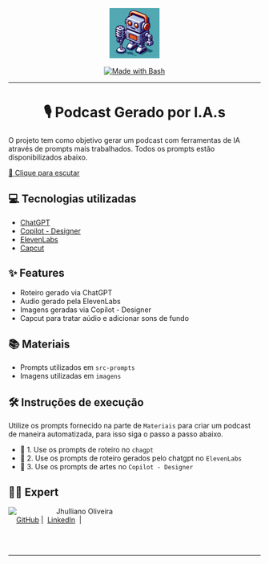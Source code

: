 <p align="center">
    <img width="100" src="imagens/pixel-robot.jpeg">
</p>

<p align="center">
<a href="https://www.gnu.org/software/bash/" title="Go to Bash homepage"><img src="https://img.shields.io/badge/Prompt-Project-blue?logo=gnu-bash&amp;logoColor=white" alt="Made with Bash"></a>
</p>

---
<div align="center">

# 🎙️ Podcast Gerado por I.A.s
</div>

O projeto tem como objetivo gerar um podcast com ferramentas de IA através de prompts mais trabalhados. Todos os prompts estão disponibilizados abaixo.

<a href="https://github.com/Jhulliano/prompts-para-podcast-gerado-por-ia/tree/main/audios" title="PODCAST"> 🎤 Clique para escutar</a>

## 💻 Tecnologias utilizadas

- [ChatGPT](https://chat.openai.com/) 
- [Copilot - Designer](https://copilot.microsoft.com/images/create)
- [ElevenLabs](https://elevenlabs.io/)
- [Capcut](https://www.capcut.com/pt-br/)


## ✨ Features

- Roteiro gerado via ChatGPT
- Audio gerado pela ElevenLabs
- Imagens geradas via Copilot - Designer
- Capcut para tratar aúdio e adicionar sons de fundo

## 📚 Materiais

- Prompts utilizados em `src-prompts`
- Imagens utilizadas em `imagens`


## 🛠️ Instruções de execução

Utilize os prompts fornecido na parte de `Materiais` para criar um podcast de maneira automatizada, para isso siga o passo a passo abaixo.

- 🤖 1. Use os prompts de roteiro no `chagpt`
- 🤖 2. Use os prompts de roteiro gerados pelo chatgpt no `ElevenLabs`
- 🤖 3. Use os prompts de artes no `Copilot - Designer`


## 👨‍💻 Expert

<p>
    <img 
      align=left 
      margin=10 
      width=80 
      src="https://avatars.githubusercontent.com/u/60046853?s=400&u=6e5e41e00108ac70f68097758542635ee4ec9d07&v=4"
    />
    <p>&nbsp&nbsp&nbsp Jhulliano Oliveira<br>
    &nbsp&nbsp&nbsp
    <a href="https://github.com/Jhulliano/">
    GitHub</a>&nbsp;|&nbsp;
    <a href="https://www.linkedin.com/in/jhulliano-oliveira/">LinkedIn</a>
&nbsp;|&nbsp;
</p>
<br/><br/>
<p>

---